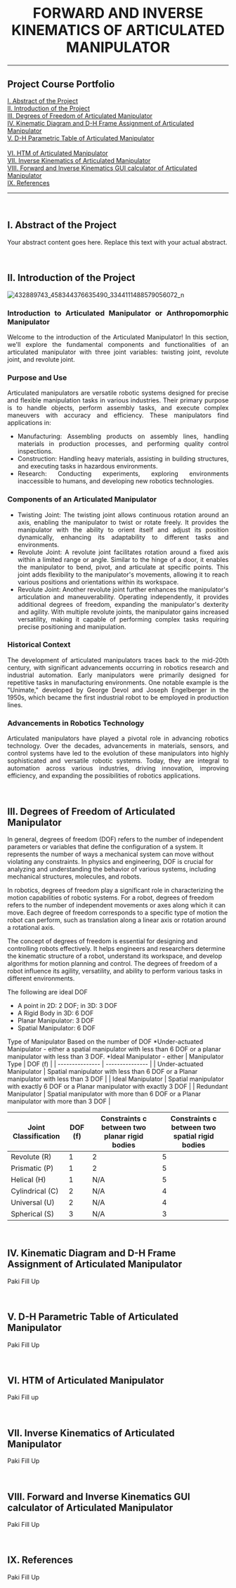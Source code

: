 <h1 style="font-size: xx-large; text-align: center;">FORWARD AND INVERSE KINEMATICS OF ARTICULATED MANIPULATOR</h1>


<hr>


## Project Course Portfolio

[I. Abstract of the Project](#abstract)
<br>
[II. Introduction of the Project](#introduction)
 <br>
[III. Degrees of Freedom of Articulated Manipulator](#degrees-of-freedom)
 <br>
[IV. Kinematic Diagram and D-H Frame Assignment of Articulated Manipulator](#kinematic-diagram)
 <br>
[V. D-H Parametric Table of Articulated Manipulator](#parametric-table)
 <br>							
[VI. HTM of Articulated Manipulator](#htm)
 <br>
[VII. Inverse Kinematics of Articulated Manipulator](#inverse-kinematics)
 <br>
[VIII. Forward and Inverse Kinematics GUI calculator of Articulated Manipulator](#gui-calculator)
 <br>
[IX. References](#references)
 <hr>



<br>

## I. Abstract of the Project<a name="abstract"></a>
Your abstract content goes here. Replace this text with your actual abstract.



<br>

## II. Introduction of the Project<a name="introduction"></a>

![432889743_458344376635490_3344111488579056072_n](https://github.com/KanFudz/Robotics2_FKandIK_Group3_articulatedmanipulator_2024/assets/157684612/4990b5fd-4de6-4f8b-9e64-4fab57a77057)

<div style="text-align: justify;">

### Introduction to Articulated Manipulator or Anthropomorphic Manipulator
 Welcome to the introduction of the Articulated Manipulator! In this section, we'll explore the fundamental components and functionalities of an articulated manipulator with three joint variables: twisting joint, revolute joint, and revolute joint.

### Purpose and Use
 Articulated manipulators are versatile robotic systems designed for precise and flexible manipulation tasks in various industries. Their primary purpose is to handle objects, perform assembly tasks, and execute complex maneuvers with accuracy and efficiency. These manipulators find applications in:

- Manufacturing: Assembling products on assembly lines, handling materials in production processes, and performing quality control inspections.
- Construction: Handling heavy materials, assisting in building structures, and executing tasks in hazardous environments.
- Research: Conducting experiments, exploring environments inaccessible to humans, and developing new robotics technologies.

### Components of an Articulated Manipulator
- Twisting Joint: The twisting joint allows continuous rotation around an axis, enabling the manipulator to twist or rotate freely. It provides the manipulator with the ability to orient itself and adjust its position dynamically, enhancing its adaptability to different tasks and environments.
- Revolute Joint: A revolute joint facilitates rotation around a fixed axis within a limited range or angle. Similar to the hinge of a door, it enables the manipulator to bend, pivot, and articulate at specific points. This joint adds flexibility to the manipulator's movements, allowing it to reach various positions and orientations within its workspace.
- Revolute Joint: Another revolute joint further enhances the manipulator's articulation and maneuverability. Operating independently, it provides additional degrees of freedom, expanding the manipulator's dexterity and agility. With multiple revolute joints, the manipulator gains increased versatility, making it capable of performing complex tasks requiring precise positioning and manipulation.

### Historical Context
 The development of articulated manipulators traces back to the mid-20th century, with significant advancements occurring in robotics research and industrial automation. Early manipulators were primarily designed for repetitive tasks in manufacturing environments. One notable example is the "Unimate," developed by George Devol and Joseph Engelberger in the 1950s, which became the first industrial robot to be employed in production lines.

### Advancements in Robotics Technology
 Articulated manipulators have played a pivotal role in advancing robotics technology. Over the decades, advancements in materials, sensors, and control systems have led to the evolution of these manipulators into highly sophisticated and versatile robotic systems. Today, they are integral to automation across various industries, driving innovation, improving efficiency, and expanding the possibilities of robotics applications.

</div>




<br>

## III. Degrees of Freedom of Articulated Manipulator<a name="degrees-of-freedom"></a>
In general, degrees of freedom (DOF) refers to the number of independent parameters or variables that define the configuration of a system. It represents the number of ways a mechanical system can move without violating any constraints. In physics and engineering, DOF is crucial for analyzing and understanding the behavior of various systems, including mechanical structures, molecules, and robots.

In robotics, degrees of freedom play a significant role in characterizing the motion capabilities of robotic systems. For a robot, degrees of freedom refers to the number of independent movements or axes along which it can move. Each degree of freedom corresponds to a specific type of motion the robot can perform, such as translation along a linear axis or rotation around a rotational axis.

The concept of degrees of freedom is essential for designing and controlling robots effectively. It helps engineers and researchers determine the kinematic structure of a robot, understand its workspace, and develop algorithms for motion planning and control. The degrees of freedom of a robot influence its agility, versatility, and ability to perform various tasks in different environments.

The following are ideal DOF
- A point in 2D: 2 DOF; in 3D: 3 DOF
- A Rigid Body in 3D: 6 DOF
- Planar Manipulator: 3 DOF
- Spatial Manipulator: 6 DOF

Type of Manipulator Based on the number of DOF
*Under-actuated Manipulator - either a spatial manipulator with less than 6 DOF or a planar manipulator with less than 3 DOF.
*Ideal Manipulator - either 
| Manipulator Type | DOF (f) |
| --------------- | --------------- |
| Under-actuated Manipulator    | Spatial manipulator with less than 6 DOF or a Planar manipulator with less than 3 DOF    |
| Ideal Manipulator    | Spatial manipulator with exactly 6 DOF or a Planar manipulator with exactly 3 DOF    |
| Redundant Manipulator    | Spatial manipulator with more than 6 DOF or a Planar manipulator with more than 3 DOF    |



| Joint Classification | DOF (f) |Constraints c between two planar rigid bodies | Constraints c between two spatial rigid bodies |
| --------------- | --------------- | --------------- | --------------- |
| Revolute (R)    | 1    | 2    | 5 |
| Prismatic (P)	    | 1    | 2    | 5 |
| Helical (H)    | 1    | N/A    | 5 |
| Cylindrical (C)    | 2    | N/A    | 4 |
| Universal (U)    | 2    | N/A    | 4 |
| Spherical (S)    | 3    | N/A    | 3 |

<br>

## IV. Kinematic Diagram and D-H Frame Assignment of Articulated Manipulator<a name="kinematic-diagram"></a>
Paki Fill Up



<br>

## V. D-H Parametric Table of Articulated Manipulator<a name="parametric-table"></a>
Paki Fill Up



<br>

## VI. HTM of Articulated Manipulator<a name="htm"></a>
Paki Fill  up



<br>

## VII. Inverse Kinematics of Articulated Manipulator<a name="inverse-kinematics"></a>
Paki Fill Up



<br>

## VIII. Forward and Inverse Kinematics GUI calculator of Articulated Manipulator<a name="gui-calculator"></a>
Paki Fill Up



<br>

## IX. References<a name="references"></a>
Paki Fill Up
